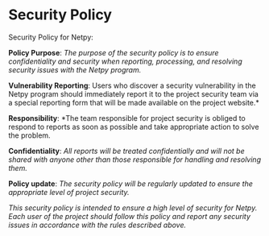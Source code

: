 # Security Policy

Security Policy for Netpy:

**Policy Purpose**: *The purpose of the security policy is to ensure confidentiality and security when reporting, processing, and resolving security issues with the Netpy program.*

**Vulnerability Reporting**: Users who discover a security vulnerability in the Netpy program should immediately report it to the project security team via a special reporting form that will be made available on the project website.*

**Responsibility**: *The team responsible for project security is obliged to respond to reports as soon as possible and take appropriate action to solve the problem.

**Confidentiality**: *All reports will be treated confidentially and will not be shared with anyone other than those responsible for handling and resolving them.*

**Policy update**: *The security policy will be regularly updated to ensure the appropriate level of project security.*

*This security policy is intended to ensure a high level of security for Netpy. Each user of the project should follow this policy and report any security issues in accordance with the rules described above.*
